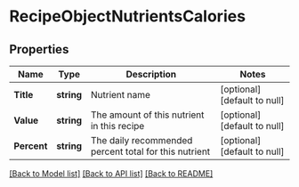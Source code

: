 # RecipeObjectNutrientsCalories

## Properties
Name | Type | Description | Notes
------------ | ------------- | ------------- | -------------
**Title** | **string** | Nutrient name | [optional] [default to null]
**Value** | **string** | The amount of this nutrient in this recipe | [optional] [default to null]
**Percent** | **string** | The daily recommended percent total for this nutrient | [optional] [default to null]

[[Back to Model list]](../README.md#documentation-for-models) [[Back to API list]](../README.md#documentation-for-api-endpoints) [[Back to README]](../README.md)

